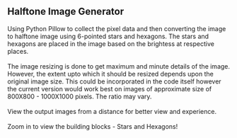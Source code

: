 <h2>Halftone Image Generator</h2>

Using Python Pillow to collect the pixel data and then converting the image to halftone image using 6-pointed stars and hexagons. The stars and hexagons are placed in the image based on the brightess at respective places.<br><br>
The image resizing is done to get maximum and minute details of the image. However, the extent upto which it should be resized depends upon the original image size. This could be incorporated in the code itself however the current version would work best on images of approximate size of 800X800 - 1000X1000 pixels. The ratio may vary.<br><br>
View the output images from a distance for better view and experience.<br><br>
Zoom in to view the building blocks - Stars and Hexagons!<br><br>
